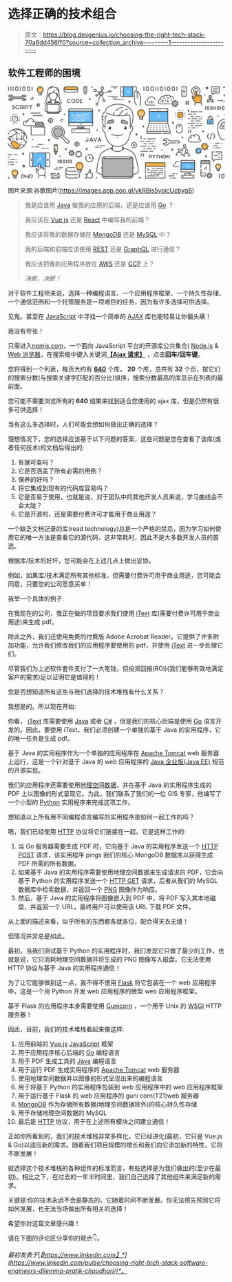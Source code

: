 # 选择正确的技术组合

> 原文：<https://blog.devgenius.io/choosing-the-right-tech-stack-70a6dd456ff0?source=collection_archive---------1----------------------->

## 软件工程师的困境

![](img/2dd45a9c8c705f0511d2289ec381c747.png)

图片来源:谷歌图片(https://images.app.goo.gl/vkRBis5voicUcbyq8)

> 我是应该用 [Java](https://www.java.com/en/) 做我的应用的后端，还是应该用 [Go](https://golang.org/) ？
> 
> 我应该在 [Vue.js](https://vuejs.org/) 还是 [React](https://reactjs.org/) 中编写我的前端？
> 
> 我应该将我的数据存储在 [MongoDB](https://www.mongodb.com/) 还是 [MySQL](https://www.mysql.com/) 中？
> 
> 我的后端和前端应该使用 [REST](https://www.codecademy.com/articles/what-is-rest) 还是 [GraphQL](https://graphql.org/) 进行通信？
> 
> 我应该把我的应用程序放在 [AWS](https://aws.amazon.com/) 还是 [GCP](https://cloud.google.com/) 上？
> 
> *决断，决断！*

对于软件工程师来说，选择一种编程语言、一个应用程序框架、一个持久性存储、一个通信范例和一个托管服务是一项艰巨的任务，因为有许多选择可供选择。

见鬼。甚至在 [JavaScript](https://www.w3schools.com/js/DEFAULT.asp) 中寻找一个简单的 [AJAX](https://www.w3schools.com/xml/ajax_intro.asp) 库也能轻易让你偏头痛！

我没有夸张！

只需进入[npmjs.com](https://www.npmjs.com)，一个面向 JavaScript 平台的开源库公共集合( [Node.js](https://nodejs.org/en/) & [Web 浏览器](https://www.mozilla.org/en-US/firefox/browsers/what-is-a-browser/)，在搜索框中键入关键词[**【Ajax 请求】**](https://www.npmjs.com/search?q=ajax%20request) ，点击**回车/回车键**。

您将得到一个列表，每页大约有 [**640**](https://www.npmjs.com/search?q=ajax%20request) 个库， **20** 个库，总共有 **32** 个页，按它们的搜索分数(与搜索关键字匹配的百分比)排序，搜索分数最高的库显示在列表的最前面。

您可能不需要浏览所有的 **640** 结果来找到适合您使用的 ajax 库，但是仍然有很多可供选择！

当有这么多选择时，人们可能会想如何做出正确的选择？

理想情况下，您的选择应该基于以下问题的答案，这些问题是您在查看了该库(或者任何技术)的文档后得出的:

1.  有据可查吗？
2.  它是否涵盖了所有必需的用例？
3.  保养的好吗？
4.  将它集成到现有的代码库容易吗？
5.  它是否易于使用，也就是说，对于团队中的其他开发人员来说，学习曲线会不会太陡？
6.  它是开源的，还是需要付费许可才能用于商业用途？

一个缺乏文档记录的库(read technology)总是一个严格的禁忌，因为学习如何使用它的唯一方法是查看它的源代码，这非常耗时，因此不是大多数开发人员的首选。

根据库/技术的好坏，您可能会在上述几点上做出妥协。

例如，如果库/技术满足所有其他标准，但需要付费许可用于商业用途，您可能会同意，只要您的公司愿意买单！

我举一个具体的例子:

在我现在的公司，我正在做的项目要求我们使用 [iText](https://itextpdf.com/en) 库(需要付费许可用于商业用途)来生成 pdf。

除此之外，我们还使用免费的付费版 Adobe Acrobat Reader。它提供了许多附加功能，允许我们修改我们的应用程序要使用的 pdf，并使用 [iText](https://itextpdf.com/en) 进一步处理它们。

尽管我们为上述软件套件支付了一大笔钱，但投资回报(ROI)(我们能够有效地满足客户的需求)足以证明它是值得的！

您是否想知道所有这些与我们选择的技术堆栈有什么关系？

我想是的。所以现在开始:

你看， [iText](https://itextpdf.com/en) 库需要使用 [Java](https://www.java.com/en/) 或者 [C#](https://docs.microsoft.com/en-us/dotnet/csharp/tour-of-csharp/) ，但是我们的核心后端是使用 [Go](https://golang.org/) 语言开发的。因此，要使用 iText，我们必须创建一个单独的基于 Java 的实用程序，它的唯一任务是生成 pdf。

基于 Java 的实用程序作为一个单独的应用程序在 [Apache Tomcat](http://tomcat.apache.org/) web 服务器上运行，这是一个针对基于 Java 的 web 应用程序的 [Java 企业版(Java EE)](https://www.oracle.com/in/java/technologies/java-ee-glance.html) 规范的开源实现。

我们的应用程序还需要使用[地理空间数据](https://www.sciencedirect.com/topics/computer-science/geospatial-data)，并在基于 Java 的实用程序生成的 PDF 上以图像的形式呈现它。为此，我们联系了我们的一位 GIS 专家，他编写了一个小型的 [Python](https://www.python.org/) 实用程序来完成这项工作。

想知道以上所有用不同编程语言编写的实用程序是如何一起工作的吗？

嗯，我们已经使用 [HTTP](https://developer.mozilla.org/en-US/docs/Web/HTTP) 协议将它们链接在一起。它是这样工作的:

1.  当 Go 服务器需要生成 PDF 时，它向基于 Java 的实用程序发送一个 [HTTP POST](https://developer.mozilla.org/en-US/docs/Web/HTTP/Methods/POST) 请求，该实用程序 pings 我们的核心 MongoDB 数据库以获得生成 PDF 所需的所有数据。
2.  如果基于 Java 的实用程序需要使用地理空间数据来生成请求的 PDF，它会向基于 Python 的实用程序发送一个 [HTTP GET](https://developer.mozilla.org/en-US/docs/Web/HTTP/Methods/GET) 请求，后者从我们的 MySQL 数据库中检索数据，并返回一个 [PNG](https://en.wikipedia.org/wiki/Portable_Network_Graphics) 图像作为响应。
3.  然后，基于 Java 的实用程序将图像嵌入到 PDF 中，将 PDF 写入其本地磁盘，并返回一个 URL，最终用户可以使用该 URL 下载 PDF 文件。

从上面的描述来看，似乎所有的东西都各就各位，配合得天衣无缝！

但情况并非总是如此。

最初，当我们测试基于 Python 的实用程序时，我们发现它只做了最少的工作，也就是说，它只消耗地理空间数据并将生成的 PNG 图像写入磁盘。它无法使用 HTTP 协议与基于 Java 的实用程序通信！

为了让它能够做到这一点，我不得不使用 [Flask](https://flask.palletsprojects.com/en/1.1.x/) 将它包装在一个 web 应用程序中，这是一个用 Python 开发 web 应用程序的微型 web 应用程序框架。

基于 Flask 的应用程序本身需要使用 [Gunicorn](https://gunicorn.org/) ，一个用于 Unix 的 [WSGI](https://www.fullstackpython.com/wsgi-servers.html) HTTP 服务器！

因此，目前，我们的技术堆栈看起来像这样:

1.  应用前端的 [Vue.js](https://vuejs.org/) [JavaScript](https://www.w3schools.com/js/DEFAULT.asp) 框架
2.  用于应用程序核心后端的 [Go](https://golang.org/) 编程语言
3.  用于 PDF 生成工具的 [Java](https://www.java.com/en/) 编程语言
4.  用于运行 PDF 生成实用程序的 [Apache Tomcat](http://tomcat.apache.org/) web 服务器
5.  使用地理空间数据并以图像的形式呈现出来的编程语言
6.  用于将基于 Python 的实用程序包装到 web 应用程序中的 web 应用程序框架
7.  用于运行基于 Flask 的 web 应用程序的 guni corn(T21)web 服务器
8.  [MongoDB](https://www.mongodb.com/) 作为存储所有数据(地理空间数据除外)的核心持久性存储
9.  用于存储地理空间数据的 MySQL
10.  最后是 [HTTP](https://developer.mozilla.org/en-US/docs/Web/HTTP) 协议，用于在上述所有模块之间建立通信！

正如你所看到的，我们的技术堆栈非常多样化，它已经进化(最初，它只是 Vue.js & Go)以适应新的需求。随着我们项目规模的增长和我们向它添加新的特性，它将不断发展！

就选择这个技术堆栈的各种组件的标准而言，有些选择是为我们做出的(至少在最初)。相比之下，在过去的一年半时间里，我们自己选择了其他组件来满足新的需求。

关键是:你的技术永远不会是静态的。它随着时间不断发展。你无法预先预测它将如何发展，也无法当场做出所有相关的选择！

希望你对这篇文章感兴趣！

请在下面的评论区分享你的观点👇。

*最初发表于*[*【https://www.linkedin.com】*](https://www.linkedin.com/pulse/choosing-right-tech-stack-software-engineers-dilemma-pratik-chaudhari/)*。*